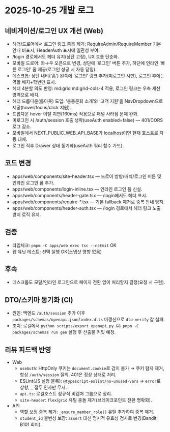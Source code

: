 # 2025-10-25 개발 로그

## 네비게이션/로그인 UX 개선 (Web)
- 헤더/드로어에서 로그인 링크 중복 제거: RequireAdmin/RequireMember 기본 안내 비표시, HeaderAuth 표시에 일관성 부여.
- /login 경로에서도 헤더 유지(상단 고정), UX 흐름 단순화.
- 모바일 드로어: 좌→우 오픈으로 변경, 상단에 ‘로그인’ 버튼 추가, 하단에 인라인 ‘빠른 로그인’ 폼 제공(로그인 성공 시 자동 닫힘).
- 데스크톱: 상단 내비(‘홈’) 왼쪽에 ‘로그인’ 링크 추가(미로그인 시만), 로그인 후에는 역할 배지+학번만 표시.
 - 헤더 4분할 의도 반영: md:grid md:grid-cols-4 적용, 로그인 링크는 우측 세션 영역으로 배치.
- 헤더 드롭다운(롤아웃) 도입: ‘총동문회 소개’와 ‘고객 지원’을 NavDropdown으로 제공(hover/focus/click 지원).
- 드롭다운 hover 이탈 지연(160ms) 적용으로 패널 사라짐 문제 완화.
 - 미로그인 시 /auth/session 호출 생략(useAuth enabled=false) — 401/CORS 로그 감소.
  - 모바일에서 NEXT_PUBLIC_WEB_API_BASE가 localhost이면 현재 호스트로 자동 대체.
  - 로그인 직후 Drawer 상태 동기화(useAuth 쿼리 함수 가드).

## 코드 변경
- apps/web/components/site-header.tsx — 드로어 방향/배치/로그인 버튼 및 인라인 로그인 폼 추가.
- apps/web/components/login-inline.tsx — 인라인 로그인 폼 신설.
- apps/web/components/header-gate.tsx — /login에서도 헤더 표시.
- apps/web/components/require-*.tsx — 기본 fallback 제거로 중복 안내 방지.
- apps/web/components/header-auth.tsx — /login 경로에서 헤더 링크 노출 방지 로직 유지.

## 검증
- 타입체크: `pnpm -C apps/web exec tsc --noEmit` OK
- 웹 유닛 테스트: 선택 실행 OK(스냅샷 영향 없음)

## 후속
- 데스크톱도 모달/인라인 로그인으로 페이지 전환 없이 처리할지 결정(요청 시 구현).

## DTO/스키마 동기화 (CI)
- 원인: 백엔드 `/auth/session` 추가 이후 `packages/schemas/openapi.json`/`index.d.ts` 미갱신으로 `dto-verify` 잡 실패.
- 조치: 로컬에서 `python scripts/export_openapi.py && pnpm -C packages/schemas run gen` 실행 후 산출물 커밋 예정.

## 리뷰 피드백 반영
- Web
  - `useAuth`: HttpOnly 쿠키는 `document.cookie`로 감지 불가 → 쿠키 탐지 제거, 항상 `/auth/session` 질의. 401은 정상 상태로 처리.
  - ESLint(JS 설정 블록): `@typescript-eslint/no-unused-vars` → `error`로 상향, `_` 접두 인자만 무시.
  - `api.ts`: 로컬호스트 정규식 비캡처 그룹으로 정리.
  - `site-header`: `flex`/`grid` 유틸 충돌 제거(브레이크포인트 전환 명확화).
- API
  - 역할 보정 중복 제거: `_ensure_member_role()` 유틸 추가하여 중복 제거.
  - `student_id` 불변성 보장: `assert` 대신 명시적 유효성 검사로 변경(Bandit B101 회피).
